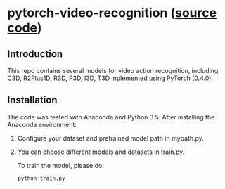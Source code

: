 # pytorch-video-recognition ([source code](https://github.com/jfzhang95/pytorch-video-recognition))


## Introduction
This repo contains several models for video action recognition,
including C3D, R2Plus1D, R3D, P3D, I3D, T3D inplemented using PyTorch (0.4.0).

## Installation
The code was tested with Anaconda and Python 3.5. After installing the Anaconda environment:

1. Configure your dataset and pretrained model path in mypath.py.

2. You can choose different models and datasets in train.py.

    To train the model, please do:
    ```Shell
    python train.py
    ```
